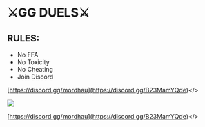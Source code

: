 # ⚔️GG DUELS⚔️

## RULES:

- No FFA  
- No Toxicity  
- No Cheating  
- Join Discord

<a id="Click Here to Join Our Discord">[https://discord.gg/mordhau](https://discord.gg/B23MamYQde)</>

![](https://cdn.discordapp.com/attachments/1029391012499570759/1143252903725908118/h43efwdqs.png)

<a id="Click Here to Join Our Discord">[https://discord.gg/mordhau](https://discord.gg/B23MamYQde)</>
